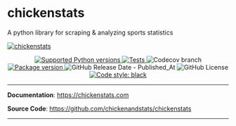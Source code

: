 # chickenstats
A python library for scraping & analyzing sports statistics

<p align="center">

  <a href="https://chickenstats.com"><img src="https://raw.githubusercontent.com/chickenandstats/chickenstats/main/docs/assets/hero_white.png" alt="chickenstats"></a>
</p>

<p align="center">

<a href="https://pypi.org/project/chickenstats" target="_blank">
    <img src="https://img.shields.io/pypi/pyversions/chickenstats?color=BrightGreen" alt="Supported Python versions">
</a>

<a href="https://github.com/chickenandstats/chickenstats/actions/workflows/tests.yml" target="_blank">
    <img src="https://github.com/chickenandstats/chickenstats/actions/workflows/tests.yml/badge.svg" alt="Tests">
</a>

<img alt="Codecov branch" src="https://img.shields.io/codecov/c/github/chickenandstats/chickenstats/main">

<a href="https://pypi.org/project/chickenstats" target="_blank">
    <img src="https://img.shields.io/pypi/v/chickenstats?color=BrightGreen" alt="Package version">
</a>

<img alt="GitHub Release Date - Published_At" src="https://img.shields.io/github/release-date/chickenandstats/chickenstats?color=BrightGreen">


<img alt="GitHub License" src="https://img.shields.io/github/license/chickenandstats/chickenstats?color=BrightGreen">

<a href="https://github.com/psf/black" target="_blank">
    <img src="https://img.shields.io/badge/code%20style-black-000000.svg" alt="Code style: black">
</a>

</p>

---

**Documentation**: <a href="https://chickenstats.com" target="_blank">https://chickenstats.com</a>

**Source Code**: <a href="https://github.com/chickenandstats/chickenstats" target="_blank">https://github.com/chickenandstats/chickenstats</a>

---

 
